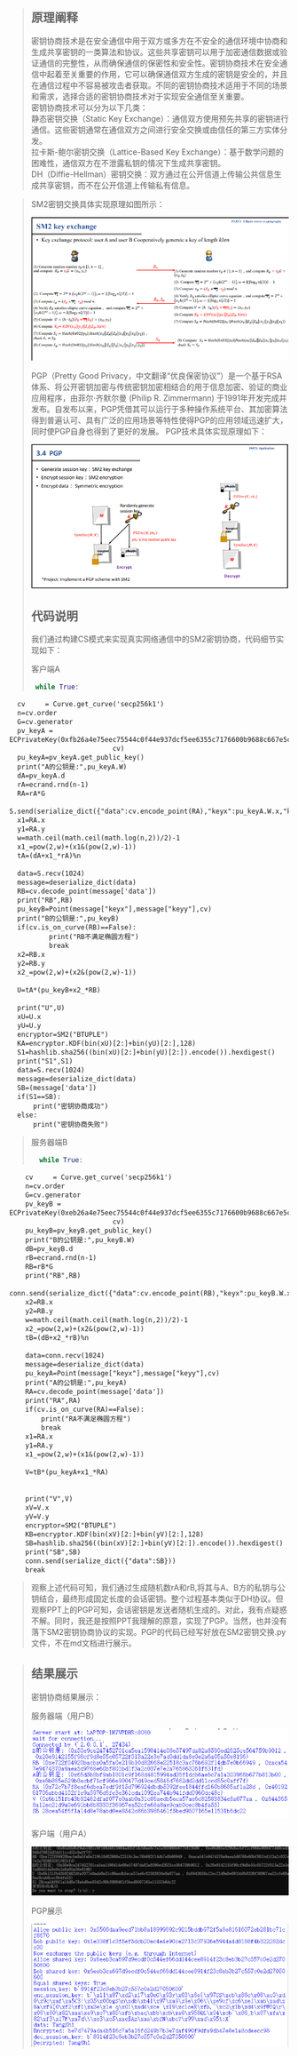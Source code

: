 > ## 原理阐释
> 密钥协商技术是在安全通信中用于双方或多方在不安全的通信环境中协商和生成共享密钥的一类算法和协议。这些共享密钥可以用于加密通信数据或验证通信的完整性，从而确保通信的保密性和安全性。密钥协商技术在安全通信中起着至关重要的作用，它可以确保通信双方生成的密钥是安全的，并且在通信过程中不容易被攻击者获取。不同的密钥协商技术适用于不同的场景和需求，选择合适的密钥协商技术对于实现安全通信至关重要。   
>密钥协商技术可以分为以下几类：    
>静态密钥交换（Static Key Exchange）：通信双方使用预先共享的密钥进行通信。这些密钥通常在通信双方之间进行安全交换或由信任的第三方实体分发。  
>拉卡斯-鲍尔密钥交换（Lattice-Based Key Exchange）：基于数学问题的困难性，通信双方在不泄露私钥的情况下生成共享密钥。  
>DH（Diffie-Hellman）密钥交换：双方通过在公开信道上传输公共信息生成共享密钥，而不在公开信道上传输私有信息。  


> SM2密钥交换具体实现原理如图所示：
> 
>![enter image description here](1.png)
>
> PGP（Pretty Good Privacy，中文翻译“优良保密协议”）是一个基于RSA体系、将公开密钥加密与传统密钥加密相结合的用于信息加密、验证的商业应用程序，由菲尔·齐默尔曼 (Philip R. Zimmermann) 于1991年开发完成并发布。自发布以来，PGP凭借其可以运行于多种操作系统平台、其加密算法得到普遍认可、具有广泛的应用场景等特性使得PGP的应用领域迅速扩大，同时使PGP自身也得到了更好的发展。
> PGP技术具体实现原理如下：
>
> ![enter image description here](3.png)
>
> 
> ## 代码说明
> 我们通过构建CS模式来实现真实网络通信中的SM2密钥协商，代码细节实现如下：
> 
> 客户端A
> 
>    ```python
>     while True:
      cv     = Curve.get_curve('secp256k1')
      n=cv.order
      G=cv.generator
      pv_keyA = ECPrivateKey(0xfb26a4e75eec75544c0f44e937dcf5ee6355c7176600b9688c667e5c283b43c5,
                              cv)
      pu_keyA=pv_keyA.get_public_key()
      print("A的公钥是:",pu_keyA.W)
      dA=pv_keyA.d
      rA=ecrand.rnd(n-1)
      RA=rA*G
      S.send(serialize_dict({"data":cv.encode_point(RA),"keyx":pu_keyA.W.x,"keyy":pu_keyA.W.y}))
      x1=RA.x
      y1=RA.y
      w=math.ceil(math.ceil(math.log(n,2))/2)-1
      x1_=pow(2,w)+(x1&(pow(2,w)-1))
      tA=(dA+x1_*rA)%n
        
      data=S.recv(1024)
      message=deserialize_dict(data)
      RB=cv.decode_point(message['data'])
      print("RB",RB)
      pu_keyB=Point(message["keyx"],message["keyy"],cv)
      print("B的公钥是:",pu_keyB)
      if(cv.is_on_curve(RB)==False):
              print("RB不满足椭圆方程")
              break
      x2=RB.x
      y2=RB.y
      x2_=pow(2,w)+(x2&(pow(2,w)-1))
    
      U=tA*(pu_keyB+x2_*RB)
    
      print("U",U)
      xU=U.x
      yU=U.y
      encryptor=SM2("BTUPLE")
      KA=encryptor.KDF(bin(xU)[2:]+bin(yU)[2:],128)
      S1=hashlib.sha256((bin(xU)[2:]+bin(yU)[2:]).encode()).hexdigest()
      print("S1",S1)
      data=S.recv(1024)
      message=deserialize_dict(data)
      SB=(message['data'])
      if(S1==SB):
          print("密钥协商成功")
      else:
          print("密钥协商失败")
> 
>服务器端B
> 
>    ```python
>      while True:
        cv     = Curve.get_curve('secp256k1')
        n=cv.order
        G=cv.generator
        pv_keyB = ECPrivateKey(0xeb26a4e75eec75544c0f44e937dcf5ee6355c7176600b9688c667e5c283b43c5,
                              cv)
        pu_keyB=pv_keyB.get_public_key()
        print("B的公钥是:",pu_keyB.W)
        dB=pv_keyB.d
        rB=ecrand.rnd(n-1)
        RB=rB*G
        print("RB",RB)
        conn.send(serialize_dict({"data":cv.encode_point(RB),"keyx":pu_keyB.W.x,"keyy":pu_keyB.W.y}))
        x2=RB.x
        y2=RB.y
        w=math.ceil(math.ceil(math.log(n,2))/2)-1
        x2_=pow(2,w)+(x2&(pow(2,w)-1))
        tB=(dB+x2_*rB)%n
        
        data=conn.recv(1024)
        message=deserialize_dict(data)
        pu_keyA=Point(message["keyx"],message["keyy"],cv)
        print("A的公钥是:",pu_keyA)
        RA=cv.decode_point(message['data'])
        print("RA",RA)
        if(cv.is_on_curve(RA)==False):
            print("RA不满足椭圆方程")
            break
        x1=RA.x
        y1=RA.y
        x1_=pow(2,w)+(x1&(pow(2,w)-1))
    
        V=tB*(pu_keyA+x1_*RA)

        
        print("V",V)
        xV=V.x
        yV=V.y
        encryptor=SM2("BTUPLE")
        KB=encryptor.KDF(bin(xV)[2:]+bin(yV)[2:],128)
        SB=hashlib.sha256((bin(xV)[2:]+bin(yV)[2:]).encode()).hexdigest()
        print("SB",SB)
        conn.send(serialize_dict({"data":SB}))
        break
> 
>观察上述代码可知，我们通过生成随机数rA和rB,将其与A、B方的私钥与公钥结合，最终形成固定长度的会话密钥。整个过程基本类似于DH协议。但观察PPT上的PGP可知，会话密钥是发送者随机生成的。对此，我有点疑惑不解。同时，我还是按照PPT我理解的原意，实现了PGP。当然，也并没有落下SM2密钥协商协议的实现。PGP的代码已经写好放在SM2密钥交换.py文件，不在md文档进行展示。

>## 结果展示
>密钥协商结果展示：
>
>服务器端（用户B）
>
>![](B.png)
>
>
>客户端（用户A）
>
>
>![](A.png)
>
>
>PGP展示
>
>
>![](2.png)
>
>






